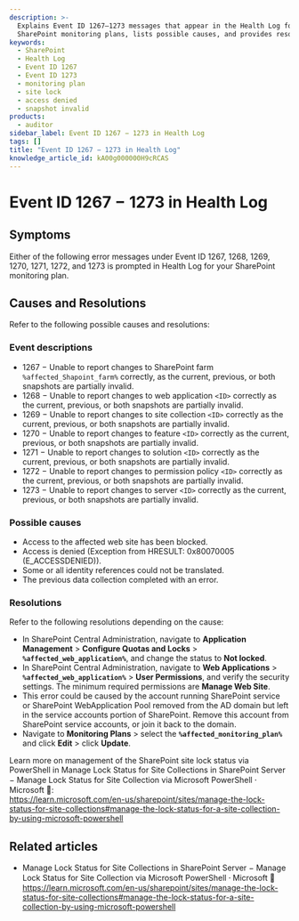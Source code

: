 ```yaml
---
description: >-
  Explains Event ID 1267–1273 messages that appear in the Health Log for
  SharePoint monitoring plans, lists possible causes, and provides resolutions.
keywords:
  - SharePoint
  - Health Log
  - Event ID 1267
  - Event ID 1273
  - monitoring plan
  - site lock
  - access denied
  - snapshot invalid
products:
  - auditor
sidebar_label: Event ID 1267 − 1273 in Health Log
tags: []
title: "Event ID 1267 − 1273 in Health Log"
knowledge_article_id: kA00g000000H9cRCAS
---
```


# Event ID 1267 − 1273 in Health Log

## Symptoms

Either of the following error messages under Event ID 1267, 1268, 1269, 1270, 1271, 1272, and 1273 is prompted in Health Log for your SharePoint monitoring plan.

## Causes and Resolutions

Refer to the following possible causes and resolutions:

### Event descriptions

- 1267 − Unable to report changes to SharePoint farm ` %affected_Shapoint_farm% ` correctly, as the current, previous, or both snapshots are partially invalid.
- 1268 − Unable to report changes to web application `<ID>` correctly as the current, previous, or both snapshots are partially invalid.
- 1269 − Unable to report changes to site collection `<ID>` correctly as the current, previous, or both snapshots are partially invalid.
- 1270 − Unable to report changes to feature `<ID>` correctly as the current, previous, or both snapshots are partially invalid.
- 1271 − Unable to report changes to solution `<ID>` correctly as the current, previous, or both snapshots are partially invalid.
- 1272 − Unable to report changes to permission policy `<ID>` correctly as the current, previous, or both snapshots are partially invalid.
- 1273 − Unable to report changes to server `<ID>` correctly as the current, previous, or both snapshots are partially invalid.

### Possible causes

- Access to the affected web site has been blocked.
- Access is denied (Exception from HRESULT: 0x80070005 (E_ACCESSDENIED)).
- Some or all identity references could not be translated.
- The previous data collection completed with an error.

### Resolutions

Refer to the following resolutions depending on the cause:

- In SharePoint Central Administration, navigate to **Application Management** > **Configure Quotas and Locks** > **`%affected_web_application%`**, and change the status to **Not locked**.
- In SharePoint Central Administration, navigate to **Web Applications** > **`%affected_web_application%`** > **User Permissions**, and verify the security settings. The minimum required permissions are **Manage Web Site**.
- This error could be caused by the account running SharePoint service or SharePoint WebApplication Pool removed from the AD domain but left in the service accounts portion of SharePoint. Remove this account from SharePoint service accounts, or join it back to the domain.
- Navigate to **Monitoring Plans** > select the **`%affected_monitoring_plan%`** and click **Edit** > click **Update**.

Learn more on management of the SharePoint site lock status via PowerShell in Manage Lock Status for Site Collections in SharePoint Server − Manage Lock Status for Site Collection via Microsoft PowerShell ⸱ Microsoft 🤝:  
https://learn.microsoft.com/en-us/sharepoint/sites/manage-the-lock-status-for-site-collections#manage-the-lock-status-for-a-site-collection-by-using-microsoft-powershell

## Related articles

- Manage Lock Status for Site Collections in SharePoint Server − Manage Lock Status for Site Collection via Microsoft PowerShell ⸱ Microsoft 🤝  
  https://learn.microsoft.com/en-us/sharepoint/sites/manage-the-lock-status-for-site-collections#manage-the-lock-status-for-a-site-collection-by-using-microsoft-powershell

